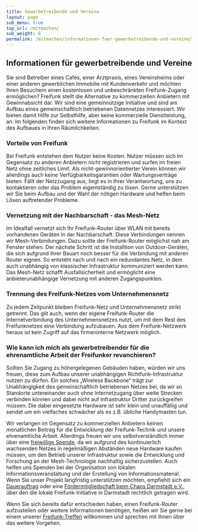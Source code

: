 ```yaml
---
title: Gewerbetreibende und Vereine
layout: page
sub_menu: true
top_url: /mitmachen/
sub_weight: 6
permalink: /mitmachen/informationen-fuer-gewerbetreibende-und-vereine/
---
```


## Informationen für gewerbetreibende und Vereine

Sie sind Betreiber eines Cafés, einer Arztpraxis, eines Vereinsheims oder einer anderen gewerblichen Immobilie mit Kundenverkehr und möchten Ihren Besuchern einen kostenlosen und unbeschränkten Freifunk-Zugang ermöglichen? Freifunk stellt die Alternative zu kommerziellen Anbietern mit Gewinnabsicht dar. Wir sind eine gemeinnützige Initiative und sind am Aufbau eines gemeinschaftlich betriebenen Datennetzes interessiert. Wir bieten damit Hilfe zur Selbsthilfe, aber keine kommerzielle Dienstleistung, an. Im folgenden finden sich weitere Informationen zu Freifunk im Kontext des Aufbaues in Ihren Räumlichkeiten.

### Vorteile von Freifunk
Bei Freifunk entstehen dem Nutzer keine Kosten. Nutzer müssen sich im Gegensatz zu anderen Anbietern nicht registrieren und surfen im freien Netz ohne zeitliches Limit. Als nicht-gewinnorientierter Verein können wir allerdings auch keine Verfügbarkeitsgarantien oder Wartungsverträge bieten. Fällt der Netzzugang aus, liegt es in Ihrer Verantwortung, uns zu kontaktieren oder das Problem eigentständig zu lösen. Gerne unterstützen wir Sie beim Aufbau und der Wahl der nötigen Hardware und helfen beim Lösen auftretender Probleme.

### Vernetzung mit der Nachbarschaft - das Mesh-Netz
Im Idealfall vernetzt sich Ihr Freifunk-Router über WLAN mit bereits vorhandenen Geräten in der Nachbarschaft. Diese Verbindungen nennen wir Mesh-Verbindungen. Dazu sollte der Freifunk-Router möglichst nah am Fenster stehen. Der nächste Schritt ist die Installtion von Outdoor-Geräten, die sich aufgrund ihrer Bauart noch besser für die Verbindung mit anderen Router eignen. So entsteht nach und nach ein redundantes Netz, in dem auch unabhängig von klassischer Infrastruktur kommuniziert werden kann. Das Mesh-Netz schafft Ausfallsicherheit und ermöglicht eine anbieterunabhängige Vernetzung mit anderen Zugangspunkten.

### Trennung des Freifunk-Netzes vom Unternehmensnetz
Zu jedem Zeitpunkt bleiben Freifunk-Netz und Unternehmensnetz strikt getrennt. Das gilt auch, wenn der eigene Freifunk-Router die Internetverbindung des Unternehmensnetzes nutzt, um mit dem Rest des Freifunknetzes eine Verbindung aufzubauen. Aus dem Freifunk-Netzwerk heraus ist kein Zugriff auf das firmeninterne Netzwerk möglich.

### Wie kann ich mich als gewerbetreibender für die ehrenamtliche Arbeit der Freifunker revanchieren?
Sollten Sie Zugang zu höhergelegenen Gebäuden haben, würden wir uns freuen, diese zum Aufbau unserer unabhängigen Richtfunk-Infrastruktur nutzen zu dürfen. Ein solches &bdquo;Wireless Backbone&ldquo; trägt zur Unabhängigkeit des gemeinschaftlich betriebenen Netzes bei, da wir so Standorte untereinander auch ohne Internetzugang über weite Strecken verbinden können und dabei nicht auf Infrastruktur Dritter zurückgreifen müssen. Die dabei eingesetzte Hardware ist sehr klein und unauffällig und sendet um ein vielfaches schwächer als es z.B. übliche Handymasten tun.

Wir verlangen im Gegensatz zu kommerziellen Anbietern keinen monatlichen Beitrag für die Entwicklung der Freifunk-Technik und unsere ehrenamtliche Arbeit. Allerdings freuen wir uns selbstverständlich immer über eine [freiwillige Spende](/mitmachen/spenden/), da wir aufgrund des kontinuierlich wachsenden Netzes in regelmäßigen Abständen neue Hardware kaufen müssen, um den Betrieb unserer Infrastruktur sowie die Entwicklung und Forschung an der Mesh-Technologie nachhaltig sicherzustellen. Auch helfen uns Spenden bei der Organisation von lokalen Informationsveranstaltung und der Erstellung von Informationsmaterial. Wenn Sie unser Projekt langfristig unterstützen möchten, empfiehlt sich ein [Dauerauftrag](/mitmachen/spenden/#spendenformular) oder eine [Fördermitgliedschaft beim Chaos Darmstadt e.V.](https://www.chaos-darmstadt.de/downloads/Antrag-F%C3%B6rdermitgliedschaft-juristische-Person.pdf), über den die lokale Freifunk-Initiative in Darmstadt rechtlich getragen wird.

Wenn Sie sich bereits dafür entschieden haben, einen Freifunk-Router aufzustellen oder weitere Informationen benötigen, heißen wir Sie gerne bei einem unserer [Freifunk-Treffen](/kontakt/) willkommen und sprechen mit Ihnen über das weitere Vorgehen.
